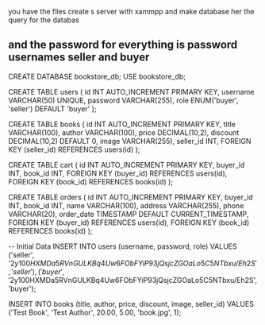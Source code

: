 you have the files create s server with xammpp and make database her the query for the databas

## and the password for everything is password usernames seller and buyer

CREATE DATABASE bookstore_db;
USE bookstore_db;

CREATE TABLE users (
    id INT AUTO_INCREMENT PRIMARY KEY,
    username VARCHAR(50) UNIQUE,
    password VARCHAR(255),
    role ENUM('buyer', 'seller') DEFAULT 'buyer'
);

CREATE TABLE books (
    id INT AUTO_INCREMENT PRIMARY KEY,
    title VARCHAR(100),
    author VARCHAR(100),
    price DECIMAL(10,2),
    discount DECIMAL(10,2) DEFAULT 0,
    image VARCHAR(255),
    seller_id INT,
    FOREIGN KEY (seller_id) REFERENCES users(id)
);

CREATE TABLE cart (
    id INT AUTO_INCREMENT PRIMARY KEY,
    buyer_id INT,
    book_id INT,
    FOREIGN KEY (buyer_id) REFERENCES users(id),
    FOREIGN KEY (book_id) REFERENCES books(id)
);

CREATE TABLE orders (
    id INT AUTO_INCREMENT PRIMARY KEY,
    buyer_id INT,
    book_id INT,
    name VARCHAR(100),
    address VARCHAR(255),
    phone VARCHAR(20),
    order_date TIMESTAMP DEFAULT CURRENT_TIMESTAMP,
    FOREIGN KEY (buyer_id) REFERENCES users(id),
    FOREIGN KEY (book_id) REFERENCES books(id)
);

-- Initial Data
INSERT INTO users (username, password, role) VALUES
('seller', '$2y$10$0HXMDa5RVnGULKBq4Uw6FObFYiP93jQsjcZGOaLo5C5NTbxu/Eh2S', 'seller'),
('buyer', '$2y$10$0HXMDa5RVnGULKBq4Uw6FObFYiP93jQsjcZGOaLo5C5NTbxu/Eh2S', 'buyer');

INSERT INTO books (title, author, price, discount, image, seller_id) VALUES
('Test Book', 'Test Author', 20.00, 5.00, 'book.jpg', 1);
